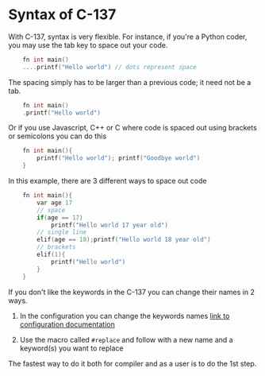 # Syntax of C-137

With C-137, syntax is very flexible. For instance, if you're a Python coder, you may use the tab key to space out your code.

```C
    fn int main()
    ....printf("Hello world") // dots represent space
```
The spacing simply has to be larger than a previous code; it need not be a tab.

```C
    fn int main()
    .printf("Hello world")
```

Or if you use Javascript, C++ or C where code is spaced out using brackets or semicolons you can do this

```C
    fn int main(){
        printf("Hello world"); printf("Goodbye world")
    }
```

In this example, there are 3 different ways to space out code

```C
    fn int main(){ 
        var age 17
        // space
        if(age == 17) 
            printf("Hello world 17 year old")
        // single line
        elif(age == 18);printf("Hello world 18 year old") 
        // brackets
        elif(1){ 
            printf("Hello world")
        } 
    }
```

If you don't like the keywords in the C-137 you can change their names in 2 ways.
1. In the configuration you can change the keywords names [link to configuration documentation](config.md)

2. Use the macro called `#replace` and follow with a new name and a keyword(s) you want to replace

The fastest way to do it both for compiler and as a user is to do the 1st step.
